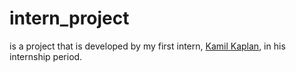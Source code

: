 # intern_project

is a project that is developed by my first intern, [Kamil Kaplan](github.com/kamillkaplan), in his internship period.
